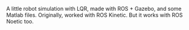 A little robot simulation with LQR, made with ROS + Gazebo, and some Matlab files. 
Originally, worked with ROS Kinetic. But it works with ROS Noetic too.

